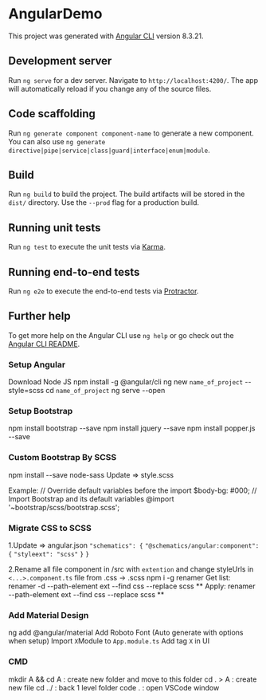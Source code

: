 # AngularDemo

This project was generated with [Angular CLI](https://github.com/angular/angular-cli) version 8.3.21.

## Development server

Run `ng serve` for a dev server. Navigate to `http://localhost:4200/`. The app will automatically reload if you change any of the source files.

## Code scaffolding

Run `ng generate component component-name` to generate a new component. You can also use `ng generate directive|pipe|service|class|guard|interface|enum|module`.

## Build

Run `ng build` to build the project. The build artifacts will be stored in the `dist/` directory. Use the `--prod` flag for a production build.

## Running unit tests

Run `ng test` to execute the unit tests via [Karma](https://karma-runner.github.io).

## Running end-to-end tests

Run `ng e2e` to execute the end-to-end tests via [Protractor](http://www.protractortest.org/).

## Further help

To get more help on the Angular CLI use `ng help` or go check out the [Angular CLI README](https://github.com/angular/angular-cli/blob/master/README.md).

### Setup Angular
Download Node JS
npm install -g @angular/cli
ng new `name_of_project` --style=scss
cd `name_of_project`
ng serve --open

### Setup Bootstrap
npm install bootstrap --save
npm install jquery --save
npm install popper.js --save

### Custom Bootstrap By SCSS
npm install --save node-sass
Update => style.scss

Example:
// Override default variables before the import
$body-bg: #000;
// Import Bootstrap and its default variables
@import '~bootstrap/scss/bootstrap.scss';

### Migrate CSS to SCSS
1.Update => angular.json
`"schematics": {`
    `"@schematics/angular:component": {`
        `"styleext": "scss"`
    `}`
`}`

2.Rename all file component in /src with `extention` and change styleUrls in `<...>.component.ts` file from .css -> .scss
npm i -g renamer
Get list: renamer -d --path-element ext --find css --replace scss **
Apply: renamer --path-element ext --find css --replace scss **

### Add Material Design
ng add @angular/material
Add Roboto Font (Auto generate with options when setup)
Import `X`Module to `App.module.ts`
Add tag `X` in UI

### CMD
mkdir A && cd A  : create new folder and move to this folder
cd . > A         : create new file
cd ../           : back 1 level folder
code .			 : open VSCode window